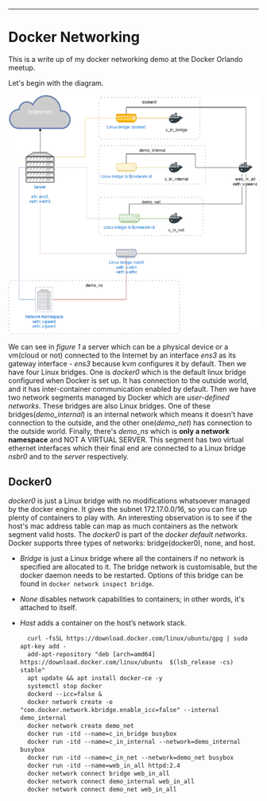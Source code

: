 ---

# Docker Networking

This is a write up of my docker networking demo at the Docker Orlando meetup.

Let's begin with the diagram.

![figure-1](img/docker-networking.png)

We can see in *figure 1* a server which can be a physical device or a vm(cloud or not)
connected to the Internet by an interface *ens3* as its gateway interface - *ens3* 
because kvm configures it by default.
Then we have four Linux bridges. One is *docker0* which is the default linux bridge
configured when Docker is set up. It has connection to the outside world, and it has 
inter-container communication enabled by default. Then we have two network segments managed by Docker 
which are *user-defined networks*. These bridges are also Linux bridges. One of these
bridges(*demo_internal*) is an internal network which means it doesn't have connection to the outside, and
the other one(*demo_net*) has connection to the outside world. Finally, there's 
*demo_ns* which is **only a network namespace** and NOT A VIRTUAL SERVER. This
segment has two virtual ethernet interfaces which their final end are connected 
to a Linux bridge *nsbr0*  and to the *server* respectively.

## Docker0

*docker0* is just a Linux bridge with no modifications whatsoever managed by the 
docker engine. It gives the subnet 172.17.0.0/16, so you can fire up plenty of containers 
to play with. An interesting observation is to see if the host's mac address table
 can map as much containers as the network segment valid hosts.
The *docker0* is part of the *docker default networks*. Docker supports three types
of networks: bridge(docker0), none, and host. 
- *Bridge* is just a Linux bridge where all the containers if no network is specified 
are allocated to it. The bridge network is customisable, but the docker daemon needs
to be restarted. Options of this bridge can be found in `docker network inspect bridge`.
- *None* disables network capabilities to containers; in other words, it's attached to itself.
- *Host* adds a container on the host’s network stack.

        curl -fsSL https://download.docker.com/linux/ubuntu/gpg | sudo apt-key add -
        add-apt-repository "deb [arch=amd64] https://download.docker.com/linux/ubuntu  $(lsb_release -cs) stable"
        apt update && apt install docker-ce -y
        systemctl stop docker
        dockerd --icc=false &
        docker network create -o "com.docker.network.kbridge.enable_icc=false" --internal demo_internal
        docker network create demo_net
        docker run -itd --name=c_in_bridge busybox
        docker run -itd --name=c_in_internal --network=demo_internal busybox
        docker run -itd --name=c_in_net --network=demo_net busybox
        docker run -itd --name=web_in_all httpd:2.4
        docker network connect bridge web_in_all
        docker network connect demo_internal web_in_all
        docker network connect demo_net web_in_all
